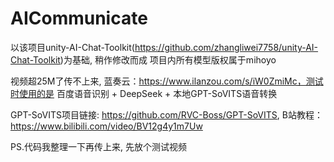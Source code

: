 # AICommunicate
以该项目unity-AI-Chat-Toolkit(https://github.com/zhangliwei7758/unity-AI-Chat-Toolkit)为基础, 稍作修改而成
项目内所有模型版权属于mihoyo

视频超25M了传不上来, 蓝奏云：https://www.ilanzou.com/s/iW0ZmiMc，测试时使用的是 百度语音识别 + DeepSeek + 本地GPT-SoVITS语音转换

GPT-SoVITS项目链接: https://github.com/RVC-Boss/GPT-SoVITS, B站教程：https://www.bilibili.com/video/BV12g4y1m7Uw

PS.代码我整理一下再传上来, 先放个测试视频
